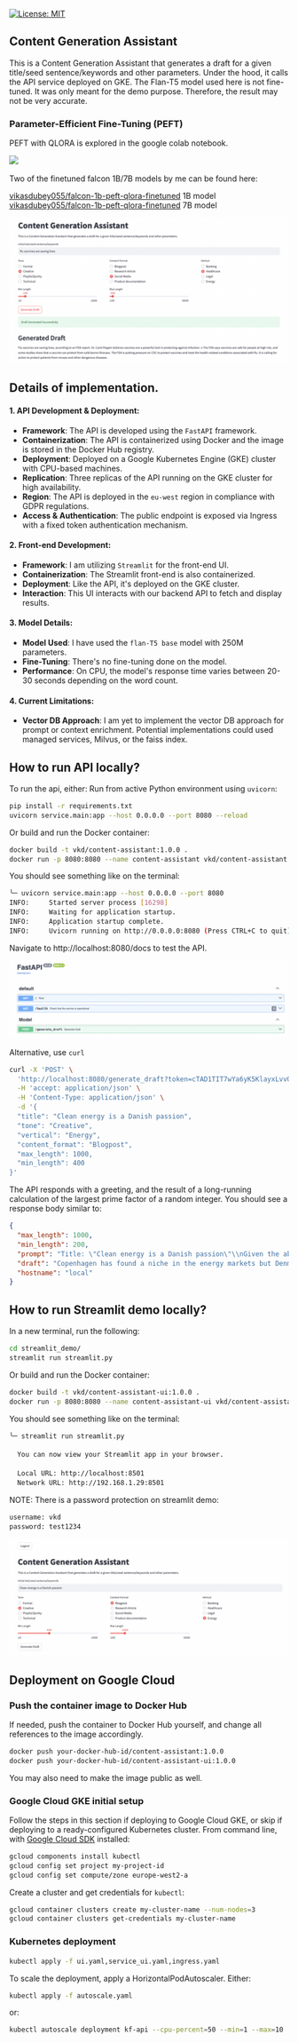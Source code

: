 [![License: MIT](https://img.shields.io/badge/License-MIT-yellow.svg)](https://opensource.org/licenses/MIT)

## Content Generation Assistant 

This is a Content Generation Assistant that generates a draft for a given title/seed sentence/keywords and other parameters. Under the hood, it calls the API service deployed on GKE. The Flan-T5 model used here is not fine-tuned. It was only meant for the demo purpose. Therefore, the result may not be very accurate.

### Parameter-Efficient Fine-Tuning (PEFT)
PEFT with QLORA is explored in the google colab notebook. 

[<img src="https://colab.research.google.com/img/colab_favicon_256px.png" width="50"/>](https://colab.research.google.com/drive/1uDSgV5fQ98xZcxJYrrqfE4RUSo8hsjd1?usp=sharing)

Two of the finetuned falcon 1B/7B models by me can be found here:

[vikasdubey055/falcon-1b-peft-qlora-finetuned](vikasdubey055/falcon-1b-peft-qlora-finetuned) 1B model
[vikasdubey055/falcon-1b-peft-qlora-finetuned](https://huggingface.co/vikasdubey055/falcon-7b-peft-qlora-finetuned) 7B model


![Read docs of the API the API](./images/demo.png)

## Details of implementation.

#### 1. API Development & Deployment:
- **Framework**:  The API is developed using the `FastAPI` framework.
- **Containerization**: The API is containerized using Docker and the image is stored in the Docker Hub registry.
- **Deployment**: Deployed on a Google Kubernetes Engine (GKE) cluster with CPU-based machines.
- **Replication**: Three replicas of the API running on the GKE cluster for high availability.
- **Region**: The API is deployed in the `eu-west` region in compliance with GDPR regulations.
- **Access & Authentication**: The public endpoint is exposed via Ingress with a fixed token authentication mechanism.

#### 2. Front-end Development:
- **Framework**: I am utilizing `Streamlit` for the front-end UI.
- **Containerization**: The Streamlit front-end is also containerized.
- **Deployment**: Like the API, it's deployed on the GKE cluster.
- **Interaction**: This UI interacts with our backend API to fetch and display results.

#### 3. Model Details:
- **Model Used**: I have used the `flan-T5 base` model with 250M parameters.
- **Fine-Tuning**: There's no fine-tuning done on the model.
- **Performance**: On CPU, the model's response time varies between 20-30 seconds depending on the word count.

#### 4. Current Limitations:
- **Vector DB Approach**: I am yet to implement the vector DB approach for prompt or context enrichment. Potential implementations could used managed services, Milvus, or the faiss index.

## How to run API locally?

To run the api, either:
Run from active Python environment using `uvicorn`:
```bash
pip install -r requirements.txt
uvicorn service.main:app --host 0.0.0.0 --port 8080 --reload
```

Or build and run the Docker container:
```bash
docker build -t vkd/content-assistant:1.0.0 .
docker run -p 8080:8080 --name content-assistant vkd/content-assistant:1.0.0
```

You should see something like on the terminal:
```bash
╰─ uvicorn service.main:app --host 0.0.0.0 --port 8080
INFO:     Started server process [16298]
INFO:     Waiting for application startup.
INFO:     Application startup complete.
INFO:     Uvicorn running on http://0.0.0.0:8080 (Press CTRL+C to quit)
```

Navigate to http://localhost:8080/docs to test the API.

![Read docs of the API the API](./images/api-docs.png)

Alternative, use `curl` 
```bash
curl -X 'POST' \
  'http://localhost:8080/generate_draft?token=cTAD1TIT7wYa6yK5KlayxLvv0WqIiHiRFEPZjPFdeVXSRqELeTt6iTUI5lC2AakW' \
  -H 'accept: application/json' \
  -H 'Content-Type: application/json' \
  -d '{
  "title": "Clean energy is a Danish passion",
  "tone": "Creative",
  "vertical": "Energy",
  "content_format": "Blogpost",
  "max_length": 1000,
  "min_length": 400
}'
```

The API responds with a greeting, and the result of a long-running calculation of the largest prime factor of a random integer. You should see a response body similar to:
```json
{
  "max_length": 1000,
  "min_length": 200,
  "prompt": "Title: \"Clean energy is a Danish passion\"\\nGiven the above title of an imaginary article, imagine the article.\\n \n    The article is for the business of Energy, and \n    the tone of the text should be Creative.\\n The generated content is to be used in Blogpost",
  "draft": "Copenhagen has found a niche in the energy markets but Denmark is still searching for a clean energy source. The energy sector has the key to that niche. There are many things that have led the energy sector to seek out a more natural source of energy than the fossil fuel sector. But Danish energy is more than just a car. The country's energy and water resources are under increasing pressure to meet energy needs. And Denmark isn't wasting any time to do so.'s energy efficiency.n What we do are a new energy system that makes power from fossil fuels.n That means Copenhagen doesn't just want to buy fossil fuel, it's going to invest in renewable resources. Its energy sector is about more than saving electricity. Denmark is going to invest in renewable energy. There is a chance that oil and gas is going to buy up carbon emissions in Denmark at a higher rate than the global average. A Danish citizen who wants to reduce energy bills is giving up his pension in Denmark, and that's something that he's passionate about.n So maybe our energy is not just a car, but an energy source as well. But why do the Danish want to drive our own cars? And if a car is made of oil and gas, he wants to drive his own car to Copenhagen?",
  "hostname": "local"
}
```
## How to run Streamlit demo locally?

In a new terminal, run the following:
```bash
cd streamlit_demo/
streamlit run streamlit.py
```

Or build and run the Docker container:
```bash
docker build -t vkd/content-assistant-ui:1.0.0 .
docker run -p 8080:8080 --name content-assistant-ui vkd/content-assistant-ui:1.0.0
```

You should see something like on the terminal:
```bash
╰─ streamlit run streamlit.py               

  You can now view your Streamlit app in your browser.

  Local URL: http://localhost:8501
  Network URL: http://192.168.1.29:8501
```

NOTE: There is a password protection on streamlit demo:
```bash
username: vkd
password: test1234
```

![Read docs of the API the API](./images/streamlit-ui.png)

## Deployment on Google Cloud

### Push the container image to Docker Hub

If needed, push the container to Docker Hub yourself, and change all references to the image accordingly.

```bash
docker push your-docker-hub-id/content-assistant:1.0.0
docker push your-docker-hub-id/content-assistant-ui:1.0.0
```
You may also need to make the image public as well.

### Google Cloud GKE initial setup

Follow the steps in this section if deploying to Google Cloud GKE, or skip if deploying to a ready-configured Kubernetes cluster. From command line, with [Google Cloud SDK](https://cloud.google.com/sdk/docs/install) installed:

```bash
gcloud components install kubectl
gcloud config set project my-project-id
gcloud config set compute/zone europe-west2-a
```

Create a cluster and get credentials for `kubectl`:
```bash
gcloud container clusters create my-cluster-name --num-nodes=3
gcloud container clusters get-credentials my-cluster-name
```

### Kubernetes deployment

```bash
kubectl apply -f ui.yaml,service_ui.yaml,ingress.yaml
```

To scale the deployment, apply a HorizontalPodAutoscaler. Either:
```bash
kubectl apply -f autoscale.yaml
```
or:

```bash
kubectl autoscale deployment kf-api --cpu-percent=50 --min=1 --max=10
```
